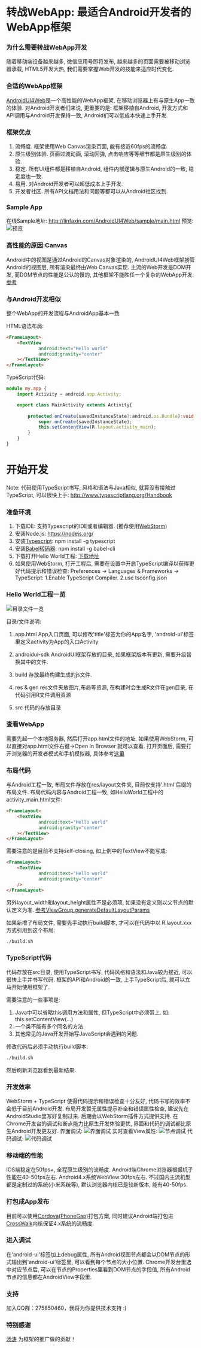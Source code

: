 # 转战WebApp: 最适合Android开发者的WebApp框架


### 为什么需要转战WebApp开发

随着移动端设备越来越多, 微信应用号即将发布, 越来越多的页面需要被移动浏览器承载, HTML5开发大热, 我们需要掌握Web开发的技能来适应时代变化.

### 合适的WebApp框架

[AndroidUI4Web](https://github.com/linfaxin/AndroidUI4Web)是一个高性能的WebApp框架, 在移动浏览器上有与原生App一致的体验.
对Android开发者们来说, 更重要的是:
框架移植自Android, 开发方式和API调用与Android开发保持一致, Android们可以低成本快速上手开发.

<!--more-->

### 框架优点

1. 流畅度. 框架使用Web Canvas渲染页面, 能有接近60fps的流畅度.
2. 原生级别体验. 页面过渡动画, 滚动回弹, 点击响应等等细节都是原生级别的体验.
3. 稳定. 所有UI组件都是移植自Android, 组件内部逻辑与原生Android的一致, 稳定度也一致.
4. 易用. 对Android开发者可以超低成本上手开发.
5. 开发者社区. 所有API文档用法和问题等都可以从Android社区找到.


### Sample App

在线Sample地址: http://linfaxin.com/AndroidUI4Web/sample/main.html
预览:
![预览](http://linfaxin.com/image/androidui/sample_app_preview.png)


### 高性能的原因:Canvas

Android中的视图是通过Android的Canvas对象渲染的, AndroidUI4Web框架接管Android的视图层, 所有渲染最终由Web Canvas实现.
主流的Web开发是DOM开发, 而DOM节点的性能是公认的慢的, 其他框架不能胜任一个复杂的WebApp开发.
[参考](http://www.csdn.net/article/2015-03-03/2824083-Canvas-UI)


### 与Android开发相似

整个WebApp的开发流程与AndroidApp基本一致

HTML语法布局:
```html
<FrameLayout>
    <TextView
            android:text="Hello world"
            android:gravity="center"
    ></TextView>
</FrameLayout>
```

TypeScript代码:
```TypeScript
module my.app {
    import Activity = android.app.Activity;

    export class MainActivity extends Activity{
    
        protected onCreate(savedInstanceState?:android.os.Bundle):void {
            super.onCreate(savedInstanceState);
            this.setContentView(R.layout.activity_main);
        }
    }
}
```



# 开始开发

Note: 代码使用TypeScript书写, 风格和语法与Java相似, 就算没有接触过TypeScript, 可以很快上手: http://www.typescriptlang.org/Handbook


### 准备环境

1. 下载IDE: 支持Typescript的IDE或者编辑器. (推荐使用[WebStorm](https://www.jetbrains.com/webstorm/))
2. 安装Node.js: https://nodejs.org/ 
3. 安装[Typescript](http://www.typescriptlang.org): npm install -g typescript
4. 安装[Babel转码器](https://babeljs.io): npm install -g babel-cli
5. 下载打开Hello World工程: [下载地址](https://github.com/linfaxin/AndroidUI4Web-HelloWorld/archive/master.zip)
6. 如果使用WebStorm, 打开工程后, 需要在设置中开启TypeScript编译以获得更好代码提示和错误检查: 
Preferences -> Languages & Frameworks -> TypeScript: 1.Enable TypeScript Compiler. 2.use tsconfig.json


### Hello World工程一览

![目录文件一览](http://linfaxin.com/image/androidui/hello_world_project_dir_preview.png)

目录/文件说明:

1. app.html
App入口页面, 可以修改'title'标签为你的App名字, 'android-ui'标签里定义activity为App的入口Activity

2. androidui-sdk
AndroidUI框架存放的目录, 如果框架版本有更新, 需要升级替换其中的文件.

3. build
存放最终构建生成的js文件.

4. res & gen
res文件夹放图片,布局等资源, 在构建时会生成R文件在gen目录, 在代码引用R文件调用资源

5. src
代码的存放目录



### 查看WebApp

需要先起一个本地服务器, 然后打开app.html文件的地址.
如果使用WebStorm, 可以直接对app.html文件右键->Open In Browser 就可以查看.
打开页面后, 需要打开浏览器的开发者模式和手机模拟器, 具体参考[这里](http://www.cocoachina.com/webapp/20141231/10815.html)


### 布局代码

与Android工程一致, 布局文件存放在res/layout文件夹, 目前仅支持'.html'后缀的布局文件.
布局代码内容与Android工程一致, 如HelloWorld工程中的activity_main.html文件:
```html
<FrameLayout>
    <TextView
            android:text="Hello world"
            android:gravity="center"
    ></TextView>
</FrameLayout>
```

需要注意的是目前不支持self-closing, 如上例中的TextView不能写成:
```html
<FrameLayout>
    <TextView
            android:text="Hello world"
            android:gravity="center"
    />
</FrameLayout>
```

另外layout_width和layout_height属性不是必须项, 如果没有定义则以父节点的默认定义为准. [参考ViewGroup.generateDefaultLayoutParams](http://developer.android.com/intl/zh-cn/reference/android/view/ViewGroup.html)

如果新增了布局文件, 需要先手动执行build脚本, 才可以在代码中以 R.layout.xxx 方式引用到这个布局:
```bash
./build.sh 
```


### TypeScript代码

代码存放在src目录, 使用TypeScript书写, 代码风格和语法和Java较为接近, 可以很快上手并书写代码.
框架的API和Android的一致, 上手TypeScript后, 就可以立马开始使用框架了.

需要注意的一些事项是:

1. Java中可以省略this调用方法和属性, 但TypeScript中必须带上. 如: this.setContentView(...)
2. 一个类不能有多个同名的方法
3. 其他常见的Java开发开始写JavaScript会遇到的问题.

修改代码后必须手动执行build脚本:
```bash
./build.sh 
```
然后刷新浏览器看到最新结果.

### 开发效率

WebStorm + TypeScript 使得代码提示和错误检查十分友好, 代码书写的效率不会低于目前Android开发.
布局开发暂无属性提示补全和错误属性检查, 建议先在AndroidStudio里写好复制过来. 后期会以WebStorm插件方式提供支持.
在Chrome开发台的调试和断点能力比原生开发体验更优, 界面和代码的调试都比原生Android开发更友好.
界面调试:
![界面调试](http://linfaxin.com/image/androidui/debug_layout.png)
实时查看View属性:
![节点调试](http://linfaxin.com/image/androidui/debug_node.png)
代码调试:
![代码调试](http://linfaxin.com/image/androidui/debug_source.png)


### 移动端的性能

IOS端稳定在50fps+, 全程原生级别的流畅度.
Android端Chrome浏览器根据机子性能在40-50fps左右.
Android4.x系统WebView:30fps左右. 不过国内主流机型都是定制过的系统(小米系统等), 默认浏览器内核已是较新版本, 能有40-50fps.


### 打包成App发布

目前可以使用[Cordova(PhoneGap)](http://cordova.apache.org/)打包方案, 同时建议Android端打包进[CrossWalk](https://crosswalk-project.org/)内核保证4.x系统的流畅度.


### 进入调试

在'android-ui'标签加上debug属性, 所有Android视图节点都会以DOM节点的形式输出到'android-ui'标签里, 可以看到每个节点的大小位置.
Chrome开发台里选中对应节点后, 可以在节点的Properties里看到DOM节点的字段值, 所有Android节点的信息都在AndroidView字段里.


### 支持

加入QQ群：275850460，我将为你提供技术支持 :)


### 特别感谢

[汤涛](https://github.com/AndroidTrending) 为框架的推广做的贡献！
